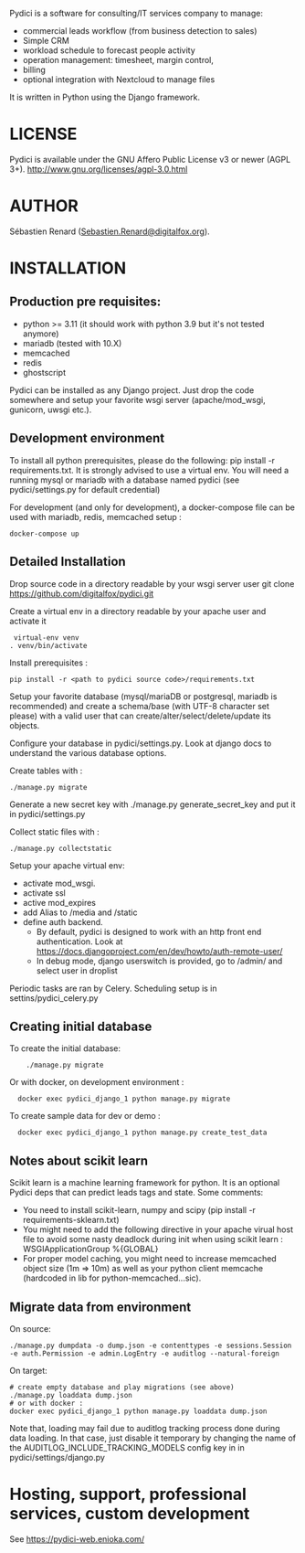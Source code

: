 Pydici is a software for consulting/IT services company to manage:
- commercial leads workflow (from business detection to sales)
- Simple CRM
- workload schedule to forecast people activity
- operation management: timesheet, margin control,
- billing
- optional integration with Nextcloud to manage files

It is written in Python using the Django framework.


# LICENSE

Pydici is available under the GNU Affero Public License v3 or newer (AGPL 3+).
http://www.gnu.org/licenses/agpl-3.0.html

# AUTHOR

Sébastien Renard (Sebastien.Renard@digitalfox.org).


# INSTALLATION
## Production pre requisites:
* python >= 3.11 (it should work with python 3.9 but it's not tested anymore)
* mariadb (tested with 10.X)
* memcached
* redis
* ghostscript

Pydici can be installed as any Django project. Just drop the code somewhere
and setup your favorite wsgi server (apache/mod_wsgi, gunicorn, uwsgi etc.).

## Development environment

To install all python prerequisites, please do the following: pip install -r requirements.txt. It is strongly advised to use a virtual env.
You will need a running mysql or mariadb with a database named pydici (see pydici/settings.py for default credential)

For development (and only for development), a docker-compose file can be used with mariadb, redis, memcached setup :

    docker-compose up

## Detailed Installation

Drop source code in a directory readable by your wsgi server user 
   git clone https://github.com/digitalfox/pydici.git

Create a virtual env in a directory readable by your apache user and activate it

     virtual-env venv
    . venv/bin/activate

Install prerequisites :

    pip install -r <path to pydici source code>/requirements.txt

Setup your favorite database (mysql/mariaDB or postgresql, mariadb is recommended) and create a schema/base (with UTF-8 character set please) with a valid user that can create/alter/select/delete/update its objects.

Configure your database in pydici/settings.py. Look at django docs to understand the various database options.

Create tables with :

    ./manage.py migrate

Generate a new secret key with ./manage.py generate_secret_key and put it in pydici/settings.py

Collect static files with :

    ./manage.py collectstatic

Setup your apache virtual env:

- activate mod_wsgi.
- activate ssl
- active mod_expires
- add Alias to /media and /static
- define auth backend. 
  - By default, pydici is designed to work with an http front end authentication. Look at https://docs.djangoproject.com/en/dev/howto/auth-remote-user/
  - In debug mode, django userswitch is provided, go to /admin/ and select user in droplist

Periodic tasks are ran by Celery. Scheduling setup is in settins/pydici_celery.py

## Creating initial database

To create the initial database:

        ./manage.py migrate

Or with docker, on development environment : 

      docker exec pydici_django_1 python manage.py migrate

To create sample data for dev or demo : 

      docker exec pydici_django_1 python manage.py create_test_data


## Notes about scikit learn
Scikit learn is a machine learning framework for python. It is an optional Pydici deps that can predict leads tags and state.
Some comments:

- You need to install scikit-learn, numpy and scipy (pip install -r requirements-sklearn.txt)
- You might need to add the following directive in your apache virual host file to avoid some nasty deadlock during init when using scikit learn : WSGIApplicationGroup %{GLOBAL}
- For proper model caching, you might need to increase memcached object size (1m => 10m) as well as your python client memcache (hardcoded in lib for python-memcached...sic).


## Migrate data from environment
On source:

    ./manage.py dumpdata -o dump.json -e contenttypes -e sessions.Session -e auth.Permission -e admin.LogEntry -e auditlog --natural-foreign

On target:

    # create empty database and play migrations (see above)
    ./manage.py loaddata dump.json
    # or with docker : 
    docker exec pydici_django_1 python manage.py loaddata dump.json 

Note that, loading may fail due to auditlog tracking process done during data loading. In that case, just disable it
temporary by changing the name of the AUDITLOG_INCLUDE_TRACKING_MODELS config key in
in pydici/settings/django.py

# Hosting, support, professional services, custom development
See https://pydici-web.enioka.com/
